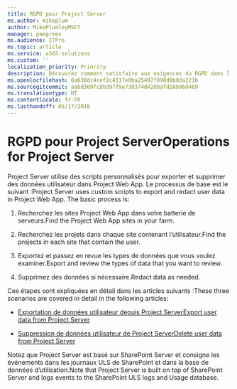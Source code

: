 ```yaml
---
title: RGPD pour Project Server
ms.author: mikeplum
author: MikePlumleyMSFT
manager: pamgreen
ms.audience: ITPro
ms.topic: article
ms.service: o365-solutions
ms.custom: ''
localization_priority: Priority
description: Découvrez comment satisfaire aux exigences du RGPD dans l’environnement Project Server local.
ms.openlocfilehash: 6a630dc4cef2c4117e0ba25497f898d0b8da221b
ms.sourcegitcommit: aabd369fc8b397f9e738374d42d8afd18b96d469
ms.translationtype: HT
ms.contentlocale: fr-FR
ms.lasthandoff: 05/17/2018
---
```

# <a name="gdpr-for-project-server"></a><span data-ttu-id="a05b0-103">RGPD pour Project Server</span><span class="sxs-lookup"><span data-stu-id="a05b0-103">Operations for Project Server</span></span>

<span data-ttu-id="a05b0-p101">Project Server utilise des scripts personnalisés pour exporter et supprimer des données utilisateur dans Project Web App. Le processus de base est le suivant :</span><span class="sxs-lookup"><span data-stu-id="a05b0-p101">Project Server uses custom scripts to export and redact user data in Project Web App. The basic process is:</span></span>

1.  <span data-ttu-id="a05b0-106">Recherchez les sites Project Web App dans votre batterie de serveurs.</span><span class="sxs-lookup"><span data-stu-id="a05b0-106">Find the Project Web App sites in your farm.</span></span>

2.  <span data-ttu-id="a05b0-107">Recherchez les projets dans chaque site contenant l’utilisateur.</span><span class="sxs-lookup"><span data-stu-id="a05b0-107">Find the projects in each site that contain the user.</span></span>

3.  <span data-ttu-id="a05b0-108">Exportez et passez en revue les types de données que vous voulez examiner.</span><span class="sxs-lookup"><span data-stu-id="a05b0-108">Export and review the types of data that you want to review.</span></span>

4.  <span data-ttu-id="a05b0-109">Supprimez des données si nécessaire.</span><span class="sxs-lookup"><span data-stu-id="a05b0-109">Redact data as needed.</span></span>

<span data-ttu-id="a05b0-110">Ces étapes sont expliquées en détail dans les articles suivants :</span><span class="sxs-lookup"><span data-stu-id="a05b0-110">These three scenarios are covered in detail in the following articles:</span></span>

- [<span data-ttu-id="a05b0-111">Exportation de données utilisateur depuis Project Server</span><span class="sxs-lookup"><span data-stu-id="a05b0-111">Export user data from Project Server</span></span>](/Project/export-user-data-from-project-server?toc=/Office365/Enterprise/toc.json)

- [<span data-ttu-id="a05b0-112">Suppression de données utilisateur de Project Server</span><span class="sxs-lookup"><span data-stu-id="a05b0-112">Delete user data from Project Server</span></span>](/Project/delete-user-data-from-project-server?toc=/Office365/Enterprise/toc.json)


<span data-ttu-id="a05b0-113">Notez que Project Server est basé sur SharePoint Server et consigne les événements dans les journaux ULS de SharePoint et dans la base de données d’utilisation.</span><span class="sxs-lookup"><span data-stu-id="a05b0-113">Note that Project Server is built on top of SharePoint Server and logs events to the SharePoint ULS logs and Usage database.</span></span>
